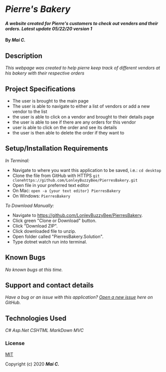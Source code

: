# _Pierre's Bakery_

#### _A website created for Pierre's customers to check out venders and their orders. Latest update 05/22/20 version 1_

#### By _**Mai C.**_




## Description

_This webpage was created to help pierre keep track of different vendors at his bakery with their respective orders_

## Project Specifications

* The user is brought to the main page
* The user is able to navigate to either a list of vendors or add a new vendor to the list
* the user is able to click on a vendor and brought to their details page
* the user is able to see if there are any orders for this vendor
* user is able to click on the order and see its details
* the user is then able to delete the order if they want to

## Setup/Installation Requirements

_In Terminal:_

* Navigate to where you want this application to be saved, i.e.:
```cd desktop```
* Clone the file from GitHub with HTTPS
```git clonehttps://github.com/LonleyBuzzyBee/PierresBakery.git```
* Open file in your preferred text editor
* On Mac: ```open -a {your text editor} PierresBakery```
* On Windows: ```PierresBakery```

_To Download Manually:_

* Navigate to https://github.com/LonleyBuzzyBee/PierresBakery.
* Click green "Clone or Download" button.
* Click "Download ZIP".
* Click downloaded file to unzip.
* Open folder called "PierresBakery.Solution".
* Type dotnet watch run into terminal.

## Known Bugs

_No known bugs at this time._

## Support and contact details

_Have a bug or an issue with this application? [Open a new issue](https://github.com/LonleyBuzzyBee/PierresBakery/issues) here on GitHub._

## Technologies Used

_C#_
_Asp.Net_
_CSHTML_
_MarkDown_
_MVC_

### License

[MIT](https://choosealicense.com/licenses/mit/)

Copyright (c) 2020 **_Mai C._**